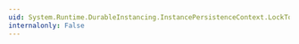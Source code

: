 ```yaml
---
uid: System.Runtime.DurableInstancing.InstancePersistenceContext.LockToken
internalonly: False
---
```

